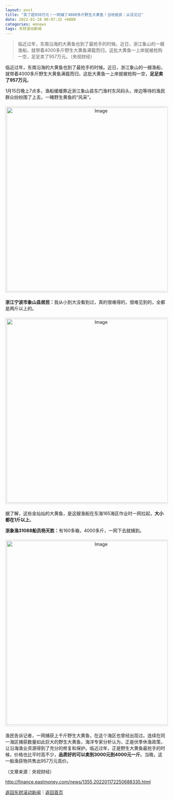 ```yaml
---
layout: post
title: "卖了超950万元！一网捕了4000多斤野生大黄鱼！当地居民：从没见过"
date: 2022-01-18 00:07:32 +0800
categories: emnews
tags: 东财滚动新闻
---
```

> 临近过年，东南沿海的大黄鱼也到了最抢手的时候。近日，浙江象山的一艘渔船，就带着4000多斤野生大黄鱼满载而归，这批大黄鱼一上岸就被抢购一空，足足卖了957万元。（央视财经）

<p>临近过年，东南沿海的大黄鱼也到了最抢手的时候。近日，浙江象山的一艘渔船，就带着4000多斤野生大黄鱼满载而归，这批大黄鱼一上岸就被抢购一空，<strong>足足卖了957万元</strong>。</p><p>1月15日晚上7点多，渔船缓缓靠近浙江象山县东门渔村东风码头，岸边等待的渔民群众纷纷围了上去，一睹野生黄鱼的“风采”。</p><center><img src="https://dfscdn.dfcfw.com/download/D24770741034595783743_w667h338.jpg" alt="Image" width="580" style="border:#d1d1d1 1px solid;padding:3px;margin:5px 0;" /></center><p><strong>浙江宁波市象山县居民：</strong>我从小到大没看到过，真的很难得的，很难见到的，全都是两斤以上的。</p><center><img src="https://dfscdn.dfcfw.com/download/D24996507113772589919_w666h332.jpg" alt="Image" width="580" style="border:#d1d1d1 1px solid;padding:3px;margin:5px 0;" /></center><p>据了解，这些金灿灿的大黄鱼，是这艘渔船在东海165海区作业时一网拉起，<strong>大小都在1斤以上</strong>。</p><p><strong>浙象渔31088船员杨天胜：</strong>有160多箱，4000多斤，一网下去就捕到。</p><center><img src="https://dfscdn.dfcfw.com/download/D25538404939017694877_w665h338.jpg" alt="Image" width="580" style="border:#d1d1d1 1px solid;padding:3px;margin:5px 0;" /></center><p>渔民告诉记者，一网捕获上千斤野生大黄鱼，在这个海区也曾经出现过。连续在同一海区捕获数量如此巨大的野生大黄鱼，海洋专家分析认为，正是伏季休渔政策，让沿海渔业资源得到了充分的修复和保护。临近过年，正是野生大黄鱼最抢手的时候，价格也比平时高不少，<strong>品质好的可以卖到3000元到4000元一斤</strong>。当晚，这一船渔获物共售出957万元高价。</p><p class="em_media">（文章来源：央视财经）</p>

<http://finance.eastmoney.com/news/1355,202201172250688335.html>

[返回东财滚动新闻](//finews.withounder.com/emnews/)｜[返回首页](//finews.withounder.com/)